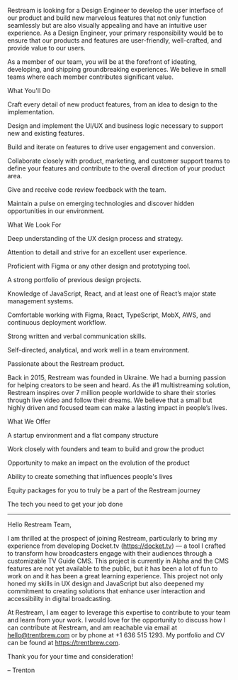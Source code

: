 Restream is looking for a Design Engineer to develop the user interface of our product and build new marvelous features that not only function seamlessly but are also visually appealing and have an intuitive user experience. As a Design Engineer, your primary responsibility would be to ensure that our products and features are user-friendly, well-crafted, and provide value to our users.

As a member of our team, you will be at the forefront of ideating, developing, and shipping groundbreaking experiences. We believe in small teams where each member contributes significant value.

What You'll Do

Craft every detail of new product features, from an idea to design to the implementation.

Design and implement the UI/UX and business logic necessary to support new and existing features.

Build and iterate on features to drive user engagement and conversion.

Collaborate closely with product, marketing, and customer support teams to define your features and contribute to the overall direction of your product area.

Give and receive code review feedback with the team.

Maintain a pulse on emerging technologies and discover hidden opportunities in our environment.

What We Look For

Deep understanding of the UX design process and strategy.

Attention to detail and strive for an excellent user experience.

Proficient with Figma or any other design and prototyping tool.

A strong portfolio of previous design projects.

Knowledge of JavaScript, React, and at least one of React’s major state management systems.

Comfortable working with Figma, React, TypeScript, MobX, AWS, and continuous deployment workflow.

Strong written and verbal communication skills.

Self-directed, analytical, and work well in a team environment.

Passionate about the Restream product.

Back in 2015, Restream was founded in Ukraine. We had a burning passion for helping creators to be seen and heard. As the #1 multistreaming solution, Restream inspires over 7 million people worldwide to share their stories through live video and follow their dreams. We believe that a small but highly driven and focused team can make a lasting impact in people’s lives.

What We Offer

A startup environment and a flat company structure

Work closely with founders and team to build and grow the product

Opportunity to make an impact on the evolution of the product

Ability to create something that influences people's lives

Equity packages for you to truly be a part of the Restream journey

The tech you need to get your job done

---

Hello Restream Team,

I am thrilled at the prospect of joining Restream, particularly to bring my experience from developing Docket.tv (https://docket.tv) — a tool I crafted to transform how broadcasters engage with their audiences through a customizable TV Guide CMS. This project is currently in Alpha and the CMS features are not yet available to the public, but it has been a lot of fun to work on and it has been a great learning experience. This project not only honed my skills in UX design and JavaScript but also deepened my commitment to creating solutions that enhance user interaction and accessibility in digital broadcasting.

At Restream, I am eager to leverage this expertise to contribute to your team and learn from your work. I would love for the opportunity to discuss how I can contribute at Restream, and am reachable via email at hello@trentbrew.com or by phone at +1 636 515 1293. My portfolio and CV can be found at https://trentbrew.com.

Thank you for your time and consideration!

– Trenton
